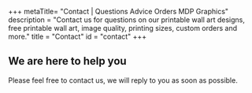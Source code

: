 +++
metaTitle= "Contact | Questions Advice Orders MDP Graphics"
description = "Contact us for questions on our printable wall art designs, free printable wall art, image quality, printing sizes, custom orders and more."
title = "Contact"
id = "contact"
+++

## We are here to help you
Please feel free to contact us, we will reply to you as soon as possible.
